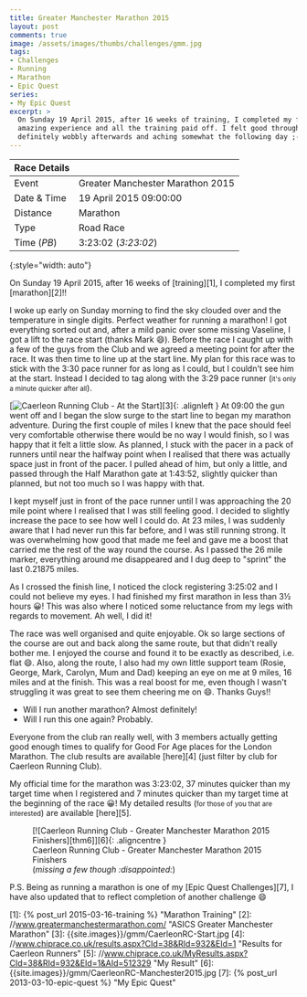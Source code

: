 ```yaml
---
title: Greater Manchester Marathon 2015
layout: post
comments: true
image: /assets/images/thumbs/challenges/gmm.jpg
tags:
- Challenges
- Running
- Marathon
- Epic Quest
series:
- My Epic Quest
excerpt: >
  On Sunday 19 April 2015, after 16 weeks of training, I completed my first marathon!! It was an
  amazing experience and all the training paid off. I felt good throughout the event, although I was
  definitely wobbly afterwards and aching somewhat the following day ;-).
---
```


| Race Details |                                  |
|--------------|----------------------------------|
| Event        | Greater Manchester Marathon 2015 |
| Date & Time  | 19 April 2015 09:00:00           |
| Distance     | Marathon                         |
| Type         | Road Race                        |
| Time (_PB_)  | 3:23:02 (_3:23:02_)              |
{:style="width: auto"}

On Sunday 19 April 2015, after 16 weeks of [training][1], I completed my first [marathon][2]!! 

I woke up early on Sunday morning to find the sky clouded over and the temperature in single digits.
Perfect weather for running a marathon! I got everything sorted out and, after a mild panic over
some missing Vaseline, I got a lift to the race start (thanks Mark :smile:). Before the race I
caught up with a few of the guys from the Club and we agreed a meeting point for after the race. It
was then time to line up at the start line. My plan for this race was to stick with the 3:30 pace
runner for as long as I could, but I couldn't see him at the start. Instead I decided to tag along
with the 3:29 pace runner (<small>it's only a minute quicker after all</small>).

[![Caerleon Running Club - At the Start][thm3]][3]{: .alignleft }
At 09:00 the gun went off and I began the slow surge to the start line to began my marathon
adventure. During the first couple of miles I knew that the pace should feel very comfortable
otherwise there would be no way I would finish, so I was happy that it felt a little slow. As
planned, I stuck with the pacer in a pack of runners until near the halfway point when I realised
that there was actually space just in front of the pacer. I pulled ahead of him, but only a little,
and passed through the Half Marathon gate at 1:43:52, slightly quicker than planned, but not too
much so I was happy with that.

I kept myself just in front of the pace runner until I was approaching the 20 mile point where I
realised that I was still feeling good. I decided to slightly increase the pace to see how well I
could do. At 23 miles, I was suddenly aware that I had never run this far before, and I was still
running strong. It was overwhelming how good that made me feel and gave me a boost that carried me
the rest of the way round the course. As I passed the 26 mile marker, everything around me
disappeared and I dug deep to "sprint" the last 0.21875 miles. 

As I crossed the finish line, I noticed the clock registering 3:25:02 and I could not believe my
eyes. I had finished my first marathon in less than 3&frac12; hours :grinning:! This was also where
I noticed some reluctance from my legs with regards to movement. Ah well, I did it!

The race was well organised and quite enjoyable. Ok so large sections of the course are out and back
along the same route, but that didn't really bother me. I enjoyed the course and found it to be
exactly as described, i.e. flat :smile:. Also, along the route, I also had my own little support
team (Rosie, George, Mark, Carolyn, Mum and Dad) keeping an eye on me at 9 miles, 16 miles and at
the finish. This was a real boost for me, even though I wasn't struggling it was great to see them
cheering me on :smile:. Thanks Guys!!

* Will I run another marathon? Almost definitely!
* Will I run this one again? Probably.

Everyone from the club ran really well, with 3 members actually getting good enough times to qualify
for Good For Age places for the London Marathon. The club results are available [here][4] (just
filter by club for Caerleon Running Club).

My official time for the marathon was 3:23:02, 37 minutes quicker than my target time when I
registered and 7 minutes quicker than my target time at the beginning of the race :grinning:! My
detailed results (<small>for those of you that are interested</small>) are available [here][5].

<figure style='max-width: 675px' markdown="1">
  [![Caerleon Running Club - Greater Manchester Marathon 2015 Finishers][thm6]][6]{: .aligncentre }
  <figcaption>Caerleon Running Club - Greater Manchester Marathon 2015 Finishers<br>(<em>missing a few though :disappointed:</em>)</figcaption>
</figure>

P.S. Being as running a marathon is one of my [Epic Quest Challenges][7], I have also updated that
to reflect completion of another challenge :smile:


[1]: {% post_url 2015-03-16-training %} "Marathon Training"
[2]: //www.greatermanchestermarathon.com/ "ASICS Greater Manchester Marathon"
[3]: {{site.images}}/gmm/CaerleonRC-Start.jpg
[4]: //www.chiprace.co.uk/results.aspx?CId=38&RId=932&EId=1 "Results for Caerleon Runners"
[5]: //www.chiprace.co.uk/MyResults.aspx?CId=38&RId=932&EId=1&AId=512329 "My Result"
[6]: {{site.images}}/gmm/CaerleonRC-Manchester2015.jpg 
[7]: {% post_url 2013-03-10-epic-quest %} "My Epic Quest"

[thm3]: {{site.thumbs}}/gmm/CaerleonRC-Start.jpg
[thm6]: {{site.thumbs}}/gmm/CaerleonRC-Manchester2015.jpg